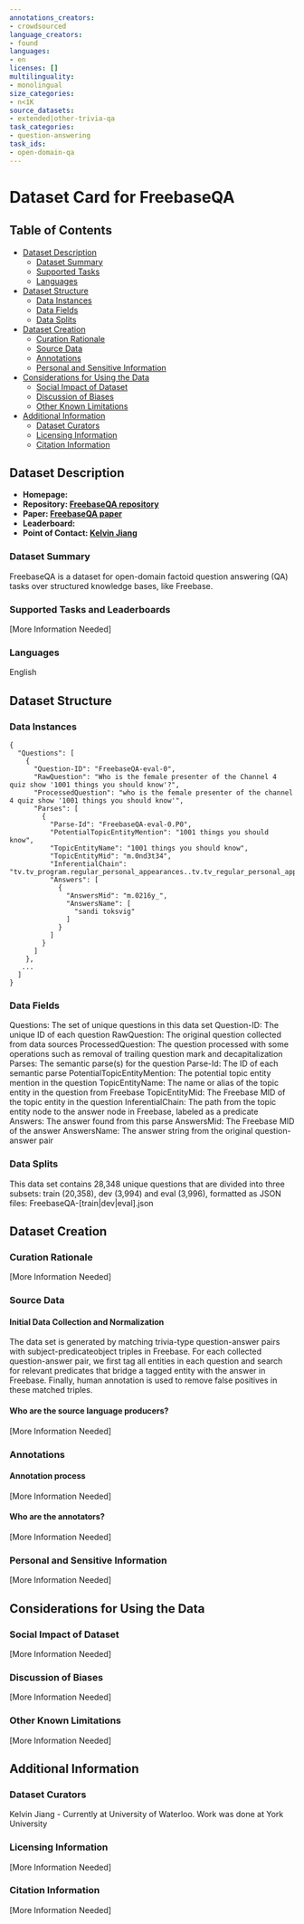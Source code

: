 ```yaml
---
annotations_creators:
- crowdsourced
language_creators:
- found
languages:
- en
licenses: []
multilinguality:
- monolingual
size_categories:
- n<1K
source_datasets:
- extended|other-trivia-qa
task_categories:
- question-answering
task_ids:
- open-domain-qa
---
```


# Dataset Card for FreebaseQA

## Table of Contents
- [Dataset Description](#dataset-description)
  - [Dataset Summary](#dataset-summary)
  - [Supported Tasks](#supported-tasks-and-leaderboards)
  - [Languages](#languages)
- [Dataset Structure](#dataset-structure)
  - [Data Instances](#data-instances)
  - [Data Fields](#data-fields)
  - [Data Splits](#data-splits)
- [Dataset Creation](#dataset-creation)
  - [Curation Rationale](#curation-rationale)
  - [Source Data](#source-data)
  - [Annotations](#annotations)
  - [Personal and Sensitive Information](#personal-and-sensitive-information)
- [Considerations for Using the Data](#considerations-for-using-the-data)
  - [Social Impact of Dataset](#social-impact-of-dataset)
  - [Discussion of Biases](#discussion-of-biases)
  - [Other Known Limitations](#other-known-limitations)
- [Additional Information](#additional-information)
  - [Dataset Curators](#dataset-curators)
  - [Licensing Information](#licensing-information)
  - [Citation Information](#citation-information)

## Dataset Description

- **Homepage:**
- **Repository: [FreebaseQA repository](https://github.com/kelvin-jiang/FreebaseQA)**
- **Paper: [FreebaseQA paper](https://www.aclweb.org/anthology/N19-1028.pdf)**
- **Leaderboard:**
- **Point of Contact: [Kelvin Jiang](https://github.com/kelvin-jiang)**

### Dataset Summary

FreebaseQA is a dataset for open-domain factoid question answering (QA) tasks over structured knowledge bases, like Freebase.

### Supported Tasks and Leaderboards

[More Information Needed]

### Languages

English

## Dataset Structure

### Data Instances

```
{
  "Questions": [
    {
      "Question-ID": "FreebaseQA-eval-0", 
      "RawQuestion": "Who is the female presenter of the Channel 4 quiz show '1001 things you should know'?", 
      "ProcessedQuestion": "who is the female presenter of the channel 4 quiz show '1001 things you should know'", 
      "Parses": [
        {
          "Parse-Id": "FreebaseQA-eval-0.P0", 
          "PotentialTopicEntityMention": "1001 things you should know", 
          "TopicEntityName": "1001 things you should know", 
          "TopicEntityMid": "m.0nd3t34", 
          "InferentialChain": "tv.tv_program.regular_personal_appearances..tv.tv_regular_personal_appearance.person", 
          "Answers": [
            {
              "AnswersMid": "m.0216y_", 
              "AnswersName": [
                "sandi toksvig"
              ]
            }
          ]
        }
      ]
    }, 
   ...
  ]
}
```

### Data Fields
Questions: The set of unique questions in this data set
Question-ID: The unique ID of each question
RawQuestion: The original question collected from data sources
ProcessedQuestion: The question processed with some operations such as removal of trailing question mark and decapitalization
Parses: The semantic parse(s) for the question
Parse-Id: The ID of each semantic parse
PotentialTopicEntityMention: The potential topic entity mention in the question
TopicEntityName: The name or alias of the topic entity in the question from Freebase
TopicEntityMid: The Freebase MID of the topic entity in the question
InferentialChain: The path from the topic entity node to the answer node in Freebase, labeled as a predicate
Answers: The answer found from this parse
AnswersMid: The Freebase MID of the answer
AnswersName: The answer string from the original question-answer pair

### Data Splits
This data set contains 28,348 unique questions that are divided into three subsets: train (20,358), dev (3,994) and eval (3,996), formatted as JSON files: FreebaseQA-[train|dev|eval].json

## Dataset Creation

### Curation Rationale

[More Information Needed]

### Source Data

#### Initial Data Collection and Normalization

The data set is generated by matching trivia-type question-answer pairs with subject-predicateobject triples in Freebase. For each collected question-answer pair, we first tag all entities in each question and search for relevant predicates that bridge a tagged entity with the answer in Freebase. Finally, human annotation is used to remove false positives in these matched triples. 

#### Who are the source language producers?

[More Information Needed]

### Annotations

#### Annotation process

[More Information Needed]

#### Who are the annotators?

[More Information Needed]

### Personal and Sensitive Information

[More Information Needed]

## Considerations for Using the Data

### Social Impact of Dataset

[More Information Needed]

### Discussion of Biases

[More Information Needed]

### Other Known Limitations

[More Information Needed]

## Additional Information

### Dataset Curators

Kelvin Jiang - Currently at University of Waterloo. Work was done at
York University

### Licensing Information

[More Information Needed]

### Citation Information

[More Information Needed]
